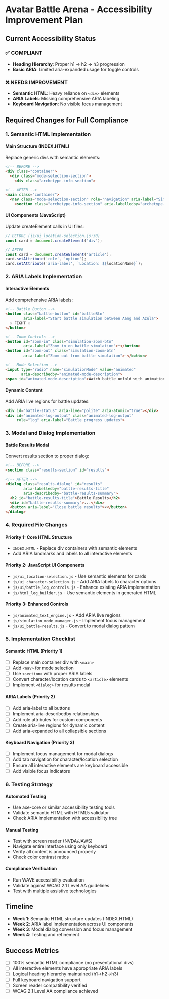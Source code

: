 # Avatar Battle Arena - Accessibility Improvement Plan

## Current Accessibility Status

### ✅ COMPLIANT
- **Heading Hierarchy**: Proper h1 → h2 → h3 progression
- **Basic ARIA**: Limited aria-expanded usage for toggle controls

### ❌ NEEDS IMPROVEMENT
- **Semantic HTML**: Heavy reliance on `<div>` elements
- **ARIA Labels**: Missing comprehensive ARIA labeling
- **Keyboard Navigation**: No visible focus management

## Required Changes for Full Compliance

### 1. Semantic HTML Implementation

#### Main Structure (INDEX.HTML)
Replace generic divs with semantic elements:

```html
<!-- BEFORE -->
<div class="container">
  <div class="mode-selection-section">
    <div class="archetype-info-section">

<!-- AFTER -->
<main class="container">
  <nav class="mode-selection-section" role="navigation" aria-label="Simulation mode selection">
    <section class="archetype-info-section" aria-labelledby="archetype-headline">
```

#### UI Components (JavaScript)
Update createElement calls in UI files:

```javascript
// BEFORE (js/ui_location-selection.js:30)
const card = document.createElement('div');

// AFTER
const card = document.createElement('article');
card.setAttribute('role', 'option');
card.setAttribute('aria-label', `Location: ${locationName}`);
```

### 2. ARIA Labels Implementation

#### Interactive Elements
Add comprehensive ARIA labels:

```html
<!-- Battle Button -->
<button class="battle-button" id="battleBtn" 
        aria-label="Start battle simulation between Aang and Azula">
  ⚔️ FIGHT ⚔️
</button>

<!-- Zoom Controls -->
<button id="zoom-in" class="simulation-zoom-btn" 
        aria-label="Zoom in on battle simulation">+</button>
<button id="zoom-out" class="simulation-zoom-btn" 
        aria-label="Zoom out from battle simulation">-</button>

<!-- Mode Selection -->
<input type="radio" name="simulationMode" value="animated" 
       aria-describedby="animated-mode-description">
<span id="animated-mode-description">Watch battle unfold with animations</span>
```

#### Dynamic Content
Add ARIA live regions for battle updates:

```html
<div id="battle-status" aria-live="polite" aria-atomic="true"></div>
<div id="animated-log-output" class="animated-log-output" 
     role="log" aria-label="Battle progress updates">
```

### 3. Modal and Dialog Implementation

#### Battle Results Modal
Convert results section to proper dialog:

```html
<!-- BEFORE -->
<section class="results-section" id="results">

<!-- AFTER -->
<dialog class="results-dialog" id="results" 
        aria-labelledby="battle-results-title"
        aria-describedby="battle-results-summary">
  <h2 id="battle-results-title">Battle Results</h2>
  <div id="battle-results-summary">...</div>
  <button aria-label="Close battle results">×</button>
</dialog>
```

### 4. Required File Changes

#### Priority 1: Core HTML Structure
- `INDEX.HTML` - Replace div containers with semantic elements
- Add ARIA landmarks and labels to all interactive elements

#### Priority 2: JavaScript UI Components
- `js/ui_location-selection.js` - Use semantic elements for cards
- `js/ui_character-selection.js` - Add ARIA labels to character options
- `js/ui/battle_log_controls.js` - Enhance existing ARIA implementation
- `js/html_log_builder.js` - Use semantic elements in generated HTML

#### Priority 3: Enhanced Controls
- `js/animated_text_engine.js` - Add ARIA live regions
- `js/simulation_mode_manager.js` - Implement focus management
- `js/ui_battle-results.js` - Convert to modal dialog pattern

### 5. Implementation Checklist

#### Semantic HTML (Priority 1)
- [ ] Replace main container div with `<main>`
- [ ] Add `<nav>` for mode selection
- [ ] Use `<section>` with proper ARIA labels
- [ ] Convert character/location cards to `<article>` elements
- [ ] Implement `<dialog>` for results modal

#### ARIA Labels (Priority 2)
- [ ] Add aria-label to all buttons
- [ ] Implement aria-describedby relationships
- [ ] Add role attributes for custom components
- [ ] Create aria-live regions for dynamic content
- [ ] Add aria-expanded to all collapsible sections

#### Keyboard Navigation (Priority 3)
- [ ] Implement focus management for modal dialogs
- [ ] Add tab navigation for character/location selection
- [ ] Ensure all interactive elements are keyboard accessible
- [ ] Add visible focus indicators

### 6. Testing Strategy

#### Automated Testing
- Use axe-core or similar accessibility testing tools
- Validate semantic HTML with HTML5 validator
- Check ARIA implementation with accessibility tree

#### Manual Testing
- Test with screen reader (NVDA/JAWS)
- Navigate entire interface using only keyboard
- Verify all content is announced properly
- Check color contrast ratios

#### Compliance Verification
- Run WAVE accessibility evaluation
- Validate against WCAG 2.1 Level AA guidelines
- Test with multiple assistive technologies

## Timeline

- **Week 1**: Semantic HTML structure updates (INDEX.HTML)
- **Week 2**: ARIA label implementation across UI components
- **Week 3**: Modal dialog conversion and focus management
- **Week 4**: Testing and refinement

## Success Metrics

- [ ] 100% semantic HTML compliance (no presentational divs)
- [ ] All interactive elements have appropriate ARIA labels
- [ ] Logical heading hierarchy maintained (h1→h2→h3)
- [ ] Full keyboard navigation support
- [ ] Screen reader compatibility verified
- [ ] WCAG 2.1 Level AA compliance achieved 